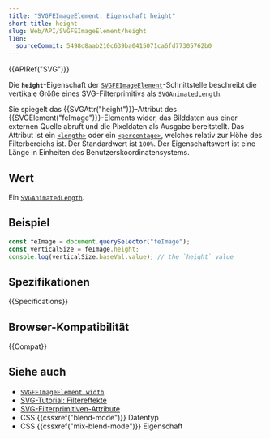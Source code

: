 ```yaml
---
title: "SVGFEImageElement: Eigenschaft height"
short-title: height
slug: Web/API/SVGFEImageElement/height
l10n:
  sourceCommit: 5498d8aab210c639ba0415071ca6fd77305762b0
---
```


{{APIRef("SVG")}}

Die **`height`**-Eigenschaft der [`SVGFEImageElement`](/de/docs/Web/API/SVGFEImageElement)-Schnittstelle beschreibt die vertikale Größe eines SVG-Filterprimitivs als [`SVGAnimatedLength`](/de/docs/Web/API/SVGAnimatedLength).

Sie spiegelt das {{SVGAttr("height")}}-Attribut des {{SVGElement("feImage")}}-Elements wider, das Bilddaten aus einer externen Quelle abruft und die Pixeldaten als Ausgabe bereitstellt. Das Attribut ist ein [`<length>`](/de/docs/Web/SVG/Content_type#length) oder ein [`<percentage>`](/de/docs/Web/SVG/Content_type#percentage), welches relativ zur Höhe des Filterbereichs ist. Der Standardwert ist `100%`. Der Eigenschaftswert ist eine Länge in Einheiten des Benutzerskoordinatensystems.

## Wert

Ein [`SVGAnimatedLength`](/de/docs/Web/API/SVGAnimatedLength).

## Beispiel

```js
const feImage = document.querySelector("feImage");
const verticalSize = feImage.height;
console.log(verticalSize.baseVal.value); // the `height` value
```

## Spezifikationen

{{Specifications}}

## Browser-Kompatibilität

{{Compat}}

## Siehe auch

- [`SVGFEImageElement.width`](/de/docs/Web/API/SVGFEImageElement/width)
- [SVG-Tutorial: Filtereffekte](/de/docs/Web/SVG/Tutorial/Filter_effects)
- [SVG-Filterprimitiven-Attribute](/de/docs/Web/SVG/Attribute#filters_attributes)
- CSS {{cssxref("blend-mode")}} Datentyp
- CSS {{cssxref("mix-blend-mode")}} Eigenschaft
